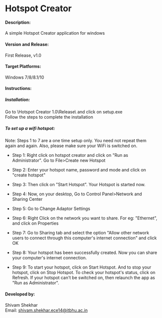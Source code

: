 # Hotspot Creator 

#### Description:
A simple Hotspot Creator application for windows

#### Version and Release:
First Release, v1.0

#### Target Platforms:
Windows 7/8/8.1/10

#### Instructions:  
##### Installation:
Go to \Hotspot Creator 1.0\Release\ and click on setup.exe  
Follow the steps to complete the installation

##### To set up a wifi hotspot:
Note: Steps 1 to 7 are a one time setup only. You need not repeat them again and again.
Also, please make sure your WiFi is switched on.

* Step 1: Right click on hotspot creator and click on "Run as Administrator". Go to File>Create new Hotspot

* Step 2: Enter your hotspot name, password and mode and click on "create hotspot"

* Step 3: Then click on "Start Hotspot". Your Hotspot is started now.

* Step 4: Now, on your desktop, Go to Control Panel>Network and Sharing Center

* Step 5: Go to Change Adaptor Settings

* Step 6: Right Click on the network you want to share. For eg: "Ethernet", and click on Properties

* Step 7: Go to Sharing tab and select the option "Allow other network users to connect through this computer's internet connection" and click OK

* Step 8: Your hotspot has been successfully created. Now you can share your computer's internet connection.

* Step 9: To start your hotspot, click on Start Hotspot. And to stop your hotspot, click on Stop Hotspot. To check your hotspot's status, click on Refresh. If your hotspot can't be switched on, then relaunch the app as "Run as Administrator".

#### Developed by: 
Shivam Shekhar  
Email: shivam.shekhar.ece14@itbhu.ac.in   